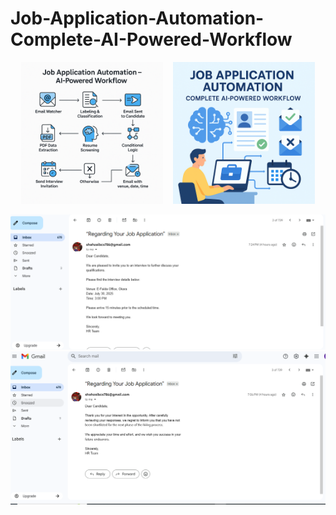 # Job-Application-Automation-Complete-AI-Powered-Workflow
<p align="center">
  <img src="1.png" alt="1.png" width="45%" />
  &nbsp;&nbsp;
  <img src="2.png" alt="2.png" width="45%" />
</p>

![Alt Text](21.PNG)
![Alt Text](22.PNG)
